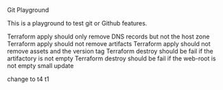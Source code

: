 Git Playground

This is a playground to test git or Github features.

Terraform apply should only remove DNS records but not the host zone
Terraform apply should not remove artifacts
Terraform apply should not remove assets and the version tag
Terraform destroy should be fail if the artifactory is not empty
Terraform destroy should be fail if the web-root is not empty
small update

change to t4
t1
